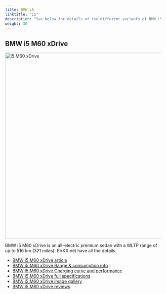 ```yaml
---
title: BMW i5
linktitle: "i5"
description: "See below for details of the different variants of BMW i5"
weight: 30
---
```

## BMW i5 M60 xDrive

<a href="/models/bmw/i5/i5_m60_xdrive/"><img src="https://media.evkx.net/multimedia/models/bmw/i5/i5_m60_xdrive/main_1_st.jpg" width="800" height="600" alt="i5 M60 xDrive" ></a>

BMW i5 M60 xDrive is an all-electric premium sedan with a WLTP range of up to 516 km (321 miles). EVKX.net have all the details. 

- [BMW i5 M60 xDrive article](/models/bmw/i5/i5_m60_xdrive/)
- [BMW i5 M60 xDrive Range & consumption info](/models/bmw/i5/i5_m60_xdrive/rangeandconsumption)
- [BMW i5 M60 xDrive Charging curve and performance](/models/bmw/i5/i5_m60_xdrive/chargingcurve)
- [BMW i5 M60 xDrive full specifications](/models/bmw/i5/i5_m60_xdrive/specifications)
- [BMW i5 M60 xDrive image gallery](/models/bmw/i5/i5_m60_xdrive/gallery)
- [BMW i5 M60 xDrive reviews](/models/bmw/i5/i5_m60_xdrive/reviews)

